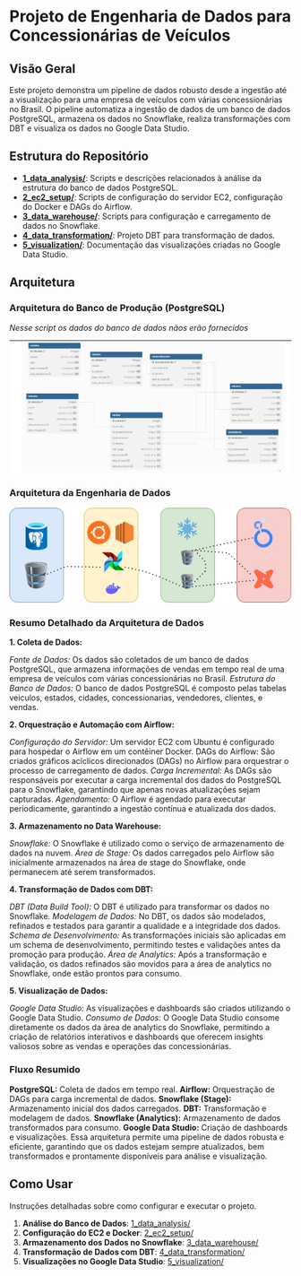 # Projeto de Engenharia de Dados para Concessionárias de Veículos

## Visão Geral

Este projeto demonstra um pipeline de dados robusto desde a ingestão até a visualização para uma empresa de veículos com várias concessionárias no Brasil. O pipeline automatiza a ingestão de dados de um banco de dados PostgreSQL, armazena os dados no Snowflake, realiza transformações com DBT e visualiza os dados no Google Data Studio.

## Estrutura do Repositório

- **[1_data_analysis/](1_data_analysis/)**: Scripts e descrições relacionados à análise da estrutura do banco de dados PostgreSQL.
- **[2_ec2_setup/](2_ec2_setup/)**: Scripts de configuração do servidor EC2, configuração do Docker e DAGs do Airflow.
- **[3_data_warehouse/](3_data_warehouse/)**: Scripts para configuração e carregamento de dados no Snowflake.
- **[4_data_transformation/](4_data_transformation/)**: Projeto DBT para transformação de dados.
- **[5_visualization/](5_visualization/)**: Documentação das visualizações criadas no Google Data Studio.





## Arquitetura

### Arquitetura do Banco de Produção (PostgreSQL)
*Nesse script os dados do banco de dados nãos erão fornecidos*

![Arquitetura do Banco de Produção](architecture/production_database_architecture.png)



### Arquitetura da Engenharia de Dados

![Arquitetura da Engenharia de Dados](architecture/data_engineering_architecture.png.jpg)


### Resumo Detalhado da Arquitetura de Dados
**1. Coleta de Dados:**

*Fonte de Dados:* Os dados são coletados de um banco de dados PostgreSQL, que armazena informações de vendas em tempo real de uma empresa de veículos com várias concessionárias no Brasil.
*Estrutura do Banco de Dados:* O banco de dados PostgreSQL é composto pelas tabelas veiculos, estados, cidades, concessionarias, vendedores, clientes, e vendas.

**2. Orquestração e Automação com Airflow:**

*Configuração do Servidor:* Um servidor EC2 com Ubuntu é configurado para hospedar o Airflow em um contêiner Docker.
DAGs do Airflow: São criados gráficos acíclicos direcionados (DAGs) no Airflow para orquestrar o processo de carregamento de dados.
*Carga Incremental:* As DAGs são responsáveis por executar a carga incremental dos dados do PostgreSQL para o Snowflake, garantindo que apenas novas atualizações sejam capturadas.
*Agendamento:* O Airflow é agendado para executar periodicamente, garantindo a ingestão contínua e atualizada dos dados.

**3. Armazenamento no Data Warehouse:**

*Snowflake:* O Snowflake é utilizado como o serviço de armazenamento de dados na nuvem.
*Área de Stage:* Os dados carregados pelo Airflow são inicialmente armazenados na área de stage do Snowflake, onde permanecem até serem transformados.

**4. Transformação de Dados com DBT:**

*DBT (Data Build Tool):* O DBT é utilizado para transformar os dados no Snowflake.
*Modelagem de Dados:* No DBT, os dados são modelados, refinados e testados para garantir a qualidade e a integridade dos dados.
*Schema de Desenvolvimento:* As transformações iniciais são aplicadas em um schema de desenvolvimento, permitindo testes e validações antes da promoção para produção.
*Área de Analytics:* Após a transformação e validação, os dados refinados são movidos para a área de analytics no Snowflake, onde estão prontos para consumo.

**5. Visualização de Dados:**

*Google Data Studio:* As visualizações e dashboards são criados utilizando o Google Data Studio.
*Consumo de Dados:* O Google Data Studio consome diretamente os dados da área de analytics do Snowflake, permitindo a criação de relatórios interativos e dashboards que oferecem insights valiosos sobre as vendas e operações das concessionárias.

### Fluxo Resumido
**PostgreSQL:** Coleta de dados em tempo real.
**Airflow:** Orquestração de DAGs para carga incremental de dados.
**Snowflake (Stage):** Armazenamento inicial dos dados carregados.
**DBT:** Transformação e modelagem de dados.
**Snowflake (Analytics):** Armazenamento de dados transformados para consumo.
**Google Data Studio:** Criação de dashboards e visualizações.
Essa arquitetura permite uma pipeline de dados robusta e eficiente, garantindo que os dados estejam sempre atualizados, bem transformados e prontamente disponíveis para análise e visualização.

## Como Usar

Instruções detalhadas sobre como configurar e executar o projeto.

1. **Análise do Banco de Dados**: [1_data_analysis/](1_data_analysis/)
2. **Configuração do EC2 e Docker**: [2_ec2_setup/](2_ec2_setup/)
3. **Armazenamento dos Dados no Snowflake**: [3_data_warehouse/](3_data_warehouse/)
4. **Transformação de Dados com DBT**: [4_data_transformation/](4_data_transformation/)
5. **Visualizações no Google Data Studio**: [5_visualization/](5_visualization/)
